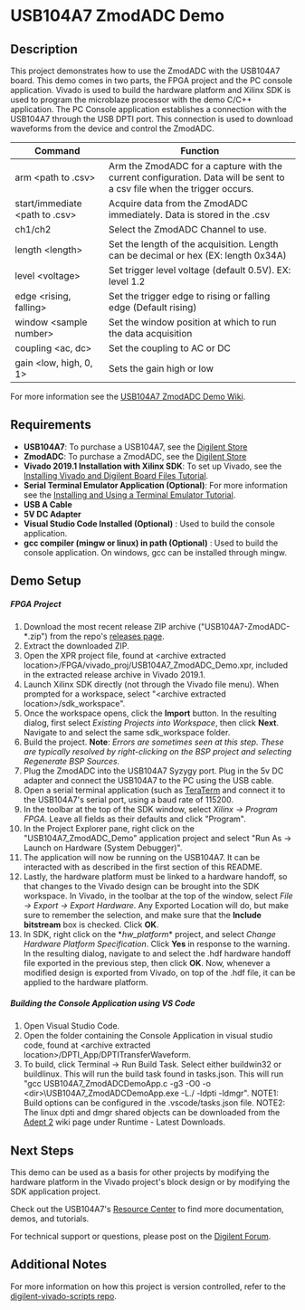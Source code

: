 USB104A7 ZmodADC Demo
====================

Description
-----------

This project demonstrates how to use the ZmodADC with the USB104A7 board. This demo comes in two parts, the FPGA project and the PC console application. Vivado is used to build the hardware platform and Xilinx SDK is used to program the microblaze processor with the demo C/C++ application. The PC Console application establishes a connection with the USB104A7 through the USB DPTI port. This connection is used to download waveforms from the device and control the ZmodADC.

| Command			       			 | Function						                                                                  |
| ---------------------    			 | ------------------------------------------------------------------------------------------------ |
| arm \<path to .csv\>   			 | Arm the ZmodADC for a capture with the current configuration. Data will be sent to a csv file when the trigger occurs.  |
| start/immediate \<path to .csv\>	 | Acquire data from the ZmodADC immediately. Data is stored in the .csv																	          |
| ch1/ch2					   		 | Select the ZmodADC Channel to use.													  |
| length \<length\>   				 | Set the length of the acquisition. Length can be decimal or hex (EX: length 0x34A)																	  |
| level \<voltage\> 			     | Set trigger level voltage (default 0.5V). EX: level 1.2																	  |
| edge \<rising, falling\> 			 | Set the trigger edge to rising or falling edge (Default rising)																	  |
| window \<sample number\>           | Set the window position at which to run the data acquisition 														  |
| coupling \<ac, dc\>                | Set the coupling to AC or DC    													  |
| gain \<low, high, 0, 1\> 			 | Sets the gain high or low																		  |

For more information see the [USB104A7 ZmodADC Demo Wiki](https://reference.digilentinc.com/reference/programmable-logic/usb104a7/ZmodADC).

Requirements
------------
* **USB104A7**: To purchase a USB104A7, see the [Digilent Store](https://store.digilentinc.com/usb104a7/)
* **ZmodADC**: To purchase a ZmodADC, see the [Digilent Store](https://store.digilentinc.com/zmodadc/)
* **Vivado 2019.1 Installation with Xilinx SDK**: To set up Vivado, see the [Installing Vivado and Digilent Board Files Tutorial](https://reference.digilentinc.com/vivado/installing-vivado/start).
* **Serial Terminal Emulator Application (Optional)**: For more information see the [Installing and Using a Terminal Emulator Tutorial](https://reference.digilentinc.com/learn/programmable-logic/tutorials/tera-term).
* **USB A Cable**
* **5V DC Adapter**
* **Visual Studio Code Installed (Optional)** : Used to build the console application.
* **gcc compiler (mingw or linux) in path (Optional)** : Used to build the console application. On windows, gcc can be installed through mingw.

Demo Setup
----------

##### FPGA Project
1. Download the most recent release ZIP archive ("USB104A7-ZmodADC-*.zip") from the repo's [releases page](https://github.com/Digilent/USB104A7-ZmodADC/releases).
2. Extract the downloaded ZIP.
3. Open the XPR project file, found at \<archive extracted location\>/FPGA/vivado_proj/USB104A7_ZmodADC_Demo.xpr, included in the extracted release archive in Vivado 2019.1.
4. Launch Xilinx SDK directly (not through the Vivado file menu). When prompted for a workspace, select "\<archive extracted location\>/sdk_workspace".
5. Once the workspace opens, click the **Import** button. In the resulting dialog, first select *Existing Projects into Workspace*, then click **Next**. Navigate to and select the same sdk_workspace folder.
6. Build the project. **Note**: *Errors are sometimes seen at this step. These are typically resolved by right-clicking on the BSP project and selecting Regenerate BSP Sources.*
7. Plug the ZmodADC into the USB104A7 Syzygy port. Plug in the 5v DC adapter and connect the USB104A7 to the PC using the USB cable.
8. Open a serial terminal application (such as [TeraTerm](https://ttssh2.osdn.jp/index.html.en) and connect it to the USB104A7's serial port, using a baud rate of 115200.
9. In the toolbar at the top of the SDK window, select *Xilinx -> Program FPGA*. Leave all fields as their defaults and click "Program".
10. In the Project Explorer pane, right click on the "USB104A7_ZmodADC_Demo" application project and select "Run As -> Launch on Hardware (System Debugger)".
11. The application will now be running on the USB104A7. It can be interacted with as described in the first section of this README.
12. Lastly, the hardware platform must be linked to a hardware handoff, so that changes to the Vivado design can be brought into the SDK workspace. In Vivado, in the toolbar at the top of the window, select *File -> Export -> Export Hardware*. Any Exported Location will do, but make sure to remember the selection, and make sure that the **Include bitstream** box is checked. Click **OK**.
13. In SDK, right click on the \*_hw_platform_\* project, and select *Change Hardware Platform Specification*. Click **Yes** in response to the warning. In the resulting dialog, navigate to and select the .hdf hardware handoff file exported in the previous step, then click **OK**. Now, whenever a modified design is exported from Vivado, on top of the .hdf file, it can be applied to the hardware platform.

##### Building the Console Application using VS Code
1. Open Visual Studio Code.
2. Open the folder containing the Console Application in visual studio code, found at \<archive extracted location\>/DPTI_App/DPTITransferWaveform.
3. To build, click Terminal -\> Run Build Task. Select either buildwin32 or buildlinux. This will run the build task found in tasks.json. This will run "gcc USB104A7_ZmodADCDemoApp.c -g3 -O0 -o \<dir\>\\USB104A7_ZmodADCDemoApp.exe -L./ -ldpti -ldmgr".
NOTE1: Build options can be configured in the .vscode/tasks.json file.
NOTE2: The linux dpti and dmgr shared objects can be downloaded from the [Adept 2](https://reference.digilentinc.com/reference/software/adept/start) wiki page under Runtime - Latest Downloads.

Next Steps
----------
This demo can be used as a basis for other projects by modifying the hardware platform in the Vivado project's block design or by modifying the SDK application project.

Check out the USB104A7's [Resource Center](https://reference.digilentinc.com/reference/programmable-logic/USB104A7/start) to find more documentation, demos, and tutorials.

For technical support or questions, please post on the [Digilent Forum](forum.digilentinc.com).

Additional Notes
----------------
For more information on how this project is version controlled, refer to the [digilent-vivado-scripts repo](https://github.com/digilent/digilent-vivado-scripts).